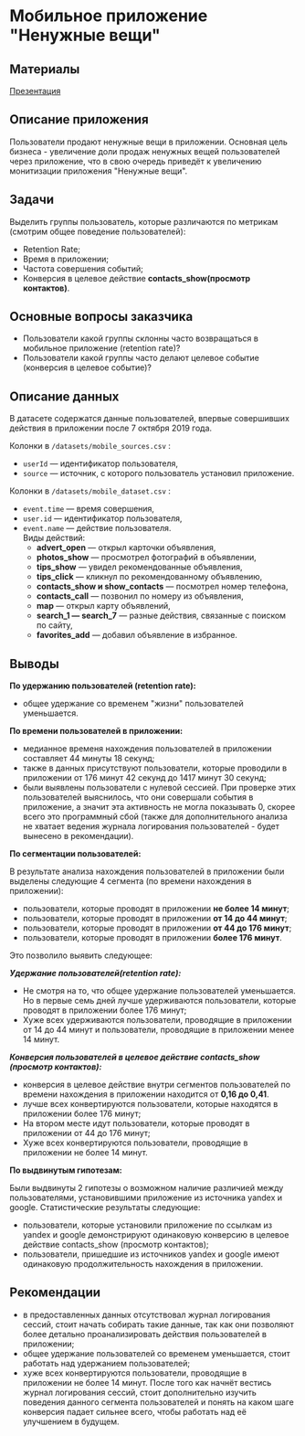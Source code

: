 # Мобильное приложение "Ненужные вещи"

## Материалы
[Презентация](https://disk.yandex.ru/i/QOiW6T0MsdBNbg)

## Описание приложения
Пользователи продают ненужные вещи в приложении. Основная цель бизнеса - увеличение доли продаж ненужных вещей пользователей через приложение, 
что в свою очередь приведёт к увеличению монитизации приложения "Ненужные вещи".

## Задачи
Выделить группы пользователь, которые различаются по метрикам (смотрим общее поведение пользователей):
- Retention Rate;
- Время в приложении;
- Частота совершения событий;
- Конверсия в целевое действие **contacts_show(просмотр контактов)**.

## Основные вопросы заказчика
- Пользователи какой группы склонны часто возвращаться в мобильное приложение (retention rate)?
- Пользователи какой группы часто делают целевое событие (конверсия в целевое событие)?

## Описание данных
В датасете содержатся данные пользователей, впервые совершивших действия в
приложении после 7 октября 2019 года.  

Колонки в `/datasets/mobile_sources.csv` :
- `userId` — идентификатор пользователя,
- `source` — источник, с которого пользователь установил приложение.  

Колонки в `/datasets/mobile_dataset.csv` :
- `event.time` — время совершения,
- `user.id` — идентификатор пользователя,
- `event.name` — действие пользователя.  
    Виды действий:
    - **advert_open** — открыл карточки объявления,
    - **photos_show** — просмотрел фотографий в объявлении,
    - **tips_show** — увидел рекомендованные объявления,
    - **tips_click** — кликнул по рекомендованному объявлению,
    - **contacts_show и show_contacts** — посмотрел номер телефона,
    - **contacts_call** — позвонил по номеру из объявления,
    - **map** — открыл карту объявлений,
    - **search_1 — search_7** — разные действия, связанные с поиском по сайту,
    - **favorites_add** — добавил объявление в избранное.
 
## Выводы
**По удержанию пользователей (retention rate):**
- общее удержание со временем "жизни" пользователей уменьшается.

**По времени пользователей в приложении:**
- медианное временя нахождения пользователей в приложении составляет 44 минуты 18 секунд;
- также в данных присутствуют пользователи, которые проводили в приложении от 176 минут 42 секунд до 1417 минут 30 секунд;
- были выявлены пользователи с нулевой сессией. При проверке этих пользователей выяснилось, что они совершали события в приложение,
а значит эта активность не могла показывать 0, скорее всего это программный сбой (также для дополнительного анализа не хватает ведения
журнала логирования пользователей - будет вынесено в рекомендации).

**По сегментации пользователей:**  

В результате анализа нахождения пользователей в приложении были выделены следующие 4 сегмента (по времени нахождения в приложении):
- пользователи, которые проводят в приложении **не более 14 минут**;
- пользователи, которые проводят в приложении **от 14 до 44 минут**;
- пользователи, которые проводят в приложении **от 44 до 176 минут**;
- пользователи, которые проводят в приложении **более 176 минут**.  

Это позволило выявить следующее:

***Удержание пользователей(retention rate):***
- Не смотря на то, что общее удержание пользователей уменьшается. Но в первые семь дней лучше удерживаются пользователи, которые проводят в приложении более 176 минут;
- Хуже всех удерживаются пользователи, проводящие в приложении от 14 до 44 минут и пользователи, проводящие в приложении менее 14 минут.

***Конверсия пользователей в целевое действие contacts_show (просмотр контактов):***
- конверсия в целевое действие внутри сегментов пользователей по времени нахождения в приложении находится от **0,16 до 0,41**.
- лучше всех конвертируются пользователи, которые находятся в приложении более 176 минут;
- На втором месте идут пользователи, которые проводят в приложении от 44 до 176 минут;
- Хуже всех конвертируются пользователи, проводящие в приложении не более 14 минут.

**По выдвинутым гипотезам:**  

Были выдвинуты 2 гипотезы о возможном наличие различией между пользователями, установившими приложение из источника yandex и google. Статистические результаты следующие:
- пользователи, которые установили приложение по ссылкам из yandex и google демонстрируют одинаковую конверсию в целевое действие contacts_show (просмотр контактов);
- пользователи, пришедшие из источников yandex и google имеют одинаковую продолжительность нахождения в приложении.

## Рекомендации
- в предоставленных данных отсутствовал журнал логирования сессий, стоит начать собирать такие данные, так как они позволяют
более детально проанализировать действия пользователей в приложении;
- общее удержание пользователей со временем уменьшается, стоит работать над удержанием пользователей;
- хуже всех конвертируются пользователи, проводящие в приложении не более 14 минут. После того как начнёт вестись журнал логирования сессий,
стоит дополнительно изучить поведения данного сегмента пользователей и понять на каком шаге конверсия падает сильнее всего, чтобы работать
над её улучшением в будущем.
